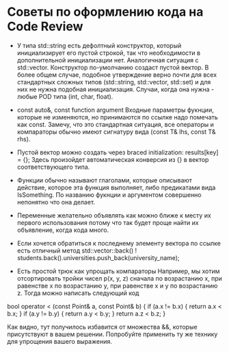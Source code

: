# Советы по оформлению кода на Code Review

- У типа std::string есть дефолтный конструктор, который инициализирует его пустой строкой, так что необходимости в дополнительной инициализации нет.
 Аналогичная ситуация с std::vector<T>. Конструктор по-умолчанию создаст пустой вектор.
 В более общем случае, подобное утверждение верно почти для всех стандартных сложных типов (std::string, std::vector, std::set) и для них не нужна подобная инициализация.
 Случаи, когда она нужна - любые POD типа (int, char, float).

- const auto&, const function argument 
Входные параметры фукнции, которые не изменяются, но принимаются по ссылке надо помечать как const.
Замечу, что это стандартная ситуация, все операторы и компараторы обычно имеют сигнатуру вида (const T& lhs, const T& rhs).

- Пустой вектор можно создать через braced initialization:
    results[key] = {};
    Здесь произойдет автоматическая конверсия из {} в вектор соответствующего типа.
    
- Функции обычно называют глаголами, которые описывают действие, которое эта функция выполняет, либо предикатами вида IsSomething.
    По названию фукнции и аргументом совершенно непонятно что она делает.

- Переменные желательно объявлять как можно ближе к месту их первого использования потому что так будет проще найти их объявление, когда кода много.

- Если хочется обратиться к последнему элементу вектора по ссылке есть отличный метод std::vector<T>::back() !
 students.back().universities.push_back(university_name);

- Есть простой трюк как упрощать компараторы
 Например, мы хотим отсортировать тройки чисел p(x, y, z) сначала по возрастанию x, при равенстве x по возрастанию y, при равенстве x и y по возрастанию z.
 Тогда можно написать следующий код

 bool operator < (const Point& a, const Point& b) {
     if (a.x != b.x) { 
         return a.x < b.x;
     }
     if (a.y != b.y) {
         return a.y < b.y;
     }
     return a.z < b.z;
     }

 Как видно, тут получилось избавится от множества &&, которые присутствуют в вашем решении.
 Попробуйте применить ту же технику для упрощения вашего выражения.

